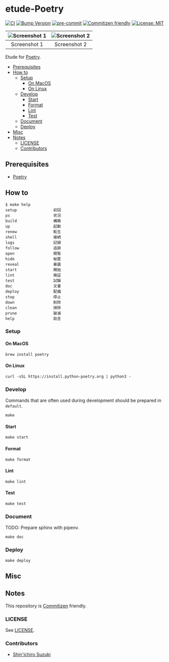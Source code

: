 # etude-Poetry

<!-- Badges -->
[![CI](https://github.com/shin-sforzando/etude-Poetry/actions/workflows/ci.yml/badge.svg)](https://github.com/shin-sforzando/etude-Poetry/actions/workflows/ci.yml)
[![Bump Version](https://github.com/shin-sforzando/etude-Poetry/actions/workflows/bump-version.yml/badge.svg)](https://github.com/shin-sforzando/etude-Poetry/actions/workflows/bump-version.yml)
[![pre-commit](https://img.shields.io/badge/pre--commit-enabled-brightgreen?logo=pre-commit&logoColor=white)](https://github.com/pre-commit/pre-commit)
[![Commitizen friendly](https://img.shields.io/badge/commitizen-friendly-brightgreen.svg)](http://commitizen.github.io/cz-cli/)
[![License: MIT](https://img.shields.io/badge/License-MIT-blue.svg)](https://opensource.org/licenses/MIT)

<!-- Screenshots -->
|![Screenshot 1](https://placehold.jp/32/3d4070/ffffff/720x480.png?text=Screenshot%201)|![Screenshot 2](https://placehold.jp/32/703d40/ffffff/720x480.png?text=Screenshot%202)|
|:---:|:---:|
|Screenshot 1|Screenshot 2|

<!-- Synopsis -->
Etude for [Poetry](https://github.com/python-poetry/poetry).

<!-- TOC -->
- [Prerequisites](#prerequisites)
- [How to](#how-to)
  - [Setup](#setup)
    - [On MacOS](#on-macos)
    - [On Linux](#on-linux)
  - [Develop](#develop)
    - [Start](#start)
    - [Format](#format)
    - [Lint](#lint)
    - [Test](#test)
  - [Document](#document)
  - [Deploy](#deploy)
- [Misc](#misc)
- [Notes](#notes)
  - [LICENSE](#license)
  - [Contributors](#contributors)

## Prerequisites

- [Poetry](https://github.com/python-poetry/poetry)

## How to

```shell
$ make help
setup                初回
ps                   状況
build                構築
up                   起動
renew                転生
shell                接続
logs                 記録
follow               追跡
open                 閲覧
hide                 秘匿
reveal               暴露
start                開始
lint                 検証
test                 試験
doc                  文書
deploy               配備
stop                 停止
down                 削除
clean                掃除
prune                破滅
help                 助言
```

### Setup

#### On MacOS

```shell
brew install poetry
```

#### On Linux

```shell
curl -sSL https://install.python-poetry.org | python3 -
```

### Develop

Commands that are often used during development should be prepared in `default`.

```shell
make
```

#### Start

```shell
make start
```

#### Format

```shell
make format
```

#### Lint

```shell
make lint
```

#### Test

```shell
make test
```

### Document

TODO: Prepare sphinx with pipenv.

```shell
make doc
```

### Deploy

```shell
make deploy
```

## Misc

## Notes

This repository is [Commitizen](https://commitizen.github.io/cz-cli/) friendly.

### LICENSE

See [LICENSE](LICENSE).

### Contributors

- [Shin'ichiro Suzuki](https://github.com/shin-sforzando)
